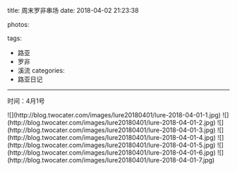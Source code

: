 title: 周末罗非串场
date: 2018-04-02 21:23:38

photos:

tags:
- 路亚
- 罗非
- 溪流
categories:
- 路亚日记
---

时间：4月1号

<div class="justified-gallery">
![](http://blog.twocater.com/images/lure20180401/lure-2018-04-01-1.jpg)
![](http://blog.twocater.com/images/lure20180401/lure-2018-04-01-2.jpg)
![](http://blog.twocater.com/images/lure20180401/lure-2018-04-01-3.jpg)
![](http://blog.twocater.com/images/lure20180401/lure-2018-04-01-4.jpg)
![](http://blog.twocater.com/images/lure20180401/lure-2018-04-01-5.jpg)
![](http://blog.twocater.com/images/lure20180401/lure-2018-04-01-6.jpg)
![](http://blog.twocater.com/images/lure20180401/lure-2018-04-01-7.jpg)
</div>